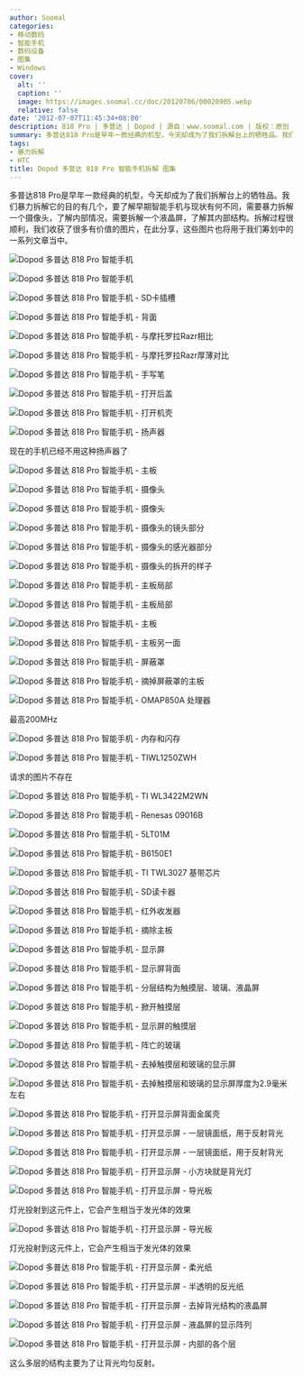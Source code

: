 ```yaml
---
author: Soomal
categories:
- 移动数码
- 智能手机
- 数码设备
- 图集
- Windows
cover:
  alt: ''
  caption: ''
  image: https://images.soomal.cc/doc/20120706/00020905.webp
  relative: false
date: '2012-07-07T11:45:34+08:00'
description: 818 Pro | 多普达 | Dopod | 源自：www.soomal.com | 版权：原创 |  平均/总评分：08.50/153
summary: 多普达818 Pro是早年一款经典的机型，今天却成为了我们拆解台上的牺牲品。我们暴力拆解它的目的有几个，要了解早期智能手机与现状有何不同，需要暴力拆解一个摄像头，了解内部情况，需要拆解一个液晶屏，了解其内部结构。拆解过程很顺利，我们收获了很多有价值的图片，在此分享……
tags:
- 暴力拆解
- HTC
title: Dopod 多普达 818 Pro 智能手机拆解 图集
---
```


多普达818 Pro是早年一款经典的机型，今天却成为了我们拆解台上的牺牲品。我们暴力拆解它的目的有几个，要了解早期智能手机与现状有何不同，需要暴力拆解一个摄像头，了解内部情况，需要拆解一个液晶屏，了解其内部结构。拆解过程很顺利，我们收获了很多有价值的图片，在此分享，这些图片也将用于我们筹划中的一系列文章当中。



![Dopod 多普达 818 Pro 智能手机](https://images.soomal.cc/doc/20120706/00020884.webp)



![Dopod 多普达 818 Pro 智能手机](https://images.soomal.cc/doc/20120706/00020885.webp)



![Dopod 多普达 818 Pro 智能手机 - SD卡插槽](https://images.soomal.cc/doc/20120706/00020886.webp)



![Dopod 多普达 818 Pro 智能手机 - 背面](https://images.soomal.cc/doc/20120706/00020887.webp)



![Dopod 多普达 818 Pro 智能手机 - 与摩托罗拉Razr相比](https://images.soomal.cc/doc/20120706/00020888.webp)



![Dopod 多普达 818 Pro 智能手机 - 与摩托罗拉Razr厚薄对比](https://images.soomal.cc/doc/20120706/00020889.webp)



![Dopod 多普达 818 Pro 智能手机 - 手写笔](https://images.soomal.cc/doc/20120706/00020890.webp)



![Dopod 多普达 818 Pro 智能手机 - 打开后盖](https://images.soomal.cc/doc/20120706/00020891.webp)



![Dopod 多普达 818 Pro 智能手机 - 打开机壳](https://images.soomal.cc/doc/20120706/00020892.webp)



![Dopod 多普达 818 Pro 智能手机 - 扬声器](https://images.soomal.cc/doc/20120706/00020893.webp)

现在的手机已经不用这种扬声器了



![Dopod 多普达 818 Pro 智能手机 - 主板](https://images.soomal.cc/doc/20120706/00020894.webp)



![Dopod 多普达 818 Pro 智能手机 - 摄像头](https://images.soomal.cc/doc/20120706/00020895.webp)



![Dopod 多普达 818 Pro 智能手机 - 摄像头](https://images.soomal.cc/doc/20120706/00020896.webp)



![Dopod 多普达 818 Pro 智能手机 - 摄像头的镜头部分](https://images.soomal.cc/doc/20120706/00020897.webp)



![Dopod 多普达 818 Pro 智能手机 - 摄像头的感光器部分](https://images.soomal.cc/doc/20120706/00020898.webp)



![Dopod 多普达 818 Pro 智能手机 - 摄像头的拆开的样子](https://images.soomal.cc/doc/20120706/00020899.webp)



![Dopod 多普达 818 Pro 智能手机 - 主板局部](https://images.soomal.cc/doc/20120706/00020900.webp)



![Dopod 多普达 818 Pro 智能手机 - 主板局部](https://images.soomal.cc/doc/20120706/00020901.webp)



![Dopod 多普达 818 Pro 智能手机 - 主板](https://images.soomal.cc/doc/20120706/00020902.webp)



![Dopod 多普达 818 Pro 智能手机 - 主板另一面](https://images.soomal.cc/doc/20120706/00020903.webp)



![Dopod 多普达 818 Pro 智能手机 - 屏蔽罩](https://images.soomal.cc/doc/20120706/00020904.webp)



![Dopod 多普达 818 Pro 智能手机 - 摘掉屏蔽罩的主板](https://images.soomal.cc/doc/20120706/00020905.webp)



![Dopod 多普达 818 Pro 智能手机 - OMAP850A 处理器](https://images.soomal.cc/doc/20120706/00020906.webp)

最高200MHz



![Dopod 多普达 818 Pro 智能手机 - 内存和闪存](https://images.soomal.cc/doc/20120706/00020907.webp)



![Dopod 多普达 818 Pro 智能手机 - TIWL1250ZWH](https://images.soomal.cc/doc/20120706/00020909.webp)



请求的图片不存在



![Dopod 多普达 818 Pro 智能手机 - TI WL3422M2WN](https://images.soomal.cc/doc/20120706/00020911.webp)



![Dopod 多普达 818 Pro 智能手机 - Renesas 09016B](https://images.soomal.cc/doc/20120706/00020912.webp)



![Dopod 多普达 818 Pro 智能手机 - 5LT01M](https://images.soomal.cc/doc/20120706/00020913.webp)



![Dopod 多普达 818 Pro 智能手机 - B6150E1](https://images.soomal.cc/doc/20120706/00020914.webp)



![Dopod 多普达 818 Pro 智能手机 - TI TWL3027 基带芯片](https://images.soomal.cc/doc/20120706/00020915.webp)



![Dopod 多普达 818 Pro 智能手机 - SD读卡器](https://images.soomal.cc/doc/20120706/00020916.webp)



![Dopod 多普达 818 Pro 智能手机 - 红外收发器](https://images.soomal.cc/doc/20120706/00020917.webp)



![Dopod 多普达 818 Pro 智能手机 - 摘除主板](https://images.soomal.cc/doc/20120706/00020918.webp)



![Dopod 多普达 818 Pro 智能手机 - 显示屏](https://images.soomal.cc/doc/20120706/00020919.webp)



![Dopod 多普达 818 Pro 智能手机 - 显示屏背面](https://images.soomal.cc/doc/20120706/00020920.webp)



![Dopod 多普达 818 Pro 智能手机 - 分层结构为触摸层、玻璃、液晶屏](https://images.soomal.cc/doc/20120706/00020921.webp)



![Dopod 多普达 818 Pro 智能手机 - 掀开触摸层](https://images.soomal.cc/doc/20120706/00020922.webp)



![Dopod 多普达 818 Pro 智能手机 - 显示屏的触摸层](https://images.soomal.cc/doc/20120706/00020923.webp)



![Dopod 多普达 818 Pro 智能手机 - 阵亡的玻璃](https://images.soomal.cc/doc/20120706/00020924.webp)



![Dopod 多普达 818 Pro 智能手机 - 去掉触摸层和玻璃的显示屏](https://images.soomal.cc/doc/20120706/00020925.webp)



![Dopod 多普达 818 Pro 智能手机 - 去掉触摸层和玻璃的显示屏厚度为2.9毫米左右](https://images.soomal.cc/doc/20120706/00020926.webp)



![Dopod 多普达 818 Pro 智能手机 - 打开显示屏背面金属壳](https://images.soomal.cc/doc/20120706/00020927.webp)



![Dopod 多普达 818 Pro 智能手机 - 打开显示屏 - 一层镜面纸，用于反射背光](https://images.soomal.cc/doc/20120706/00020928.webp)



![Dopod 多普达 818 Pro 智能手机 - 打开显示屏 - 一层镜面纸，用于反射背光](https://images.soomal.cc/doc/20120706/00020929.webp)



![Dopod 多普达 818 Pro 智能手机 - 打开显示屏 - 小方块就是背光灯](https://images.soomal.cc/doc/20120706/00020930.webp)



![Dopod 多普达 818 Pro 智能手机 - 打开显示屏 - 导光板](https://images.soomal.cc/doc/20120706/00020931.webp)

灯光投射到这元件上，它会产生相当于发光体的效果



![Dopod 多普达 818 Pro 智能手机 - 打开显示屏 - 导光板](https://images.soomal.cc/doc/20120706/00020932.webp)

灯光投射到这元件上，它会产生相当于发光体的效果



![Dopod 多普达 818 Pro 智能手机 - 打开显示屏 - 柔光纸](https://images.soomal.cc/doc/20120706/00020933.webp)



![Dopod 多普达 818 Pro 智能手机 - 打开显示屏 - 半透明的反光纸](https://images.soomal.cc/doc/20120706/00020934.webp)



![Dopod 多普达 818 Pro 智能手机 - 打开显示屏 - 去掉背光结构的液晶屏](https://images.soomal.cc/doc/20120706/00020935.webp)



![Dopod 多普达 818 Pro 智能手机 - 打开显示屏 - 液晶屏的显示阵列](https://images.soomal.cc/doc/20120706/00020936.webp)



![Dopod 多普达 818 Pro 智能手机 - 打开显示屏 - 内部的各个层](https://images.soomal.cc/doc/20120706/00020937.webp)

这么多层的结构主要为了让背光均匀反射。